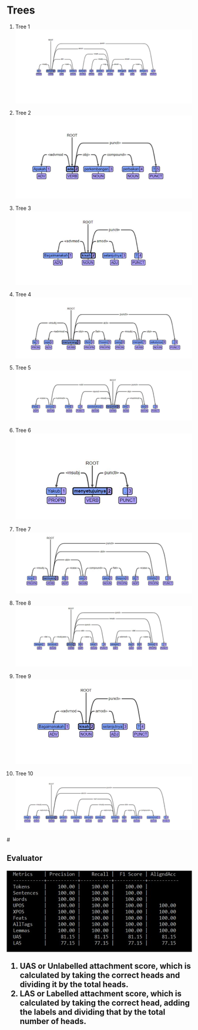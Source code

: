 # <h1> Trees 
  1. Tree 1
  ![Image of Sentence 1](https://github.com/sadiphil/Pictures/blob/main/Sentence1.JPG)
  
  1. Tree 2
  ![Image of Sentence 2](https://github.com/sadiphil/Pictures/blob/main/Sentence2.JPG)
  
  1. Tree 3
  ![Image of Sentence 3](https://github.com/sadiphil/Pictures/blob/main/Sentence3.JPG)
  
  1. Tree 4
  ![Image of Sentence 4](https://github.com/sadiphil/Pictures/blob/main/Sentence4.JPG)
  
  1.  Tree 5
  ![Image of Sentence 5](https://github.com/sadiphil/Pictures/blob/main/Sentence5.JPG)
  
  1. Tree 6
  ![Image of Sentence 6](https://github.com/sadiphil/Pictures/blob/main/Sentence6.JPG)
  
  1. Tree 7
  ![Image of Sentence 7](https://github.com/sadiphil/Pictures/blob/main/Sentence7.JPG)
  
  1. Tree 8
  ![Image of Sentence 8](https://github.com/sadiphil/Pictures/blob/main/Sentence8.JPG)
  
  1. Tree 9
  ![Image of Sentence 9](https://github.com/sadiphil/Pictures/blob/main/Sentence9.JPG)
  
  1. Tree 10
  ![Image of Sentence 10](https://github.com/sadiphil/Pictures/blob/main/Sentence10.JPG)
  
  #<h2> Evaluator
  
  ![Image of Evalutor Output Table](https://github.com/sadiphil/Pictures/blob/main/Evaluator.JPG)
  
  1. UAS or Unlabelled attachment score, which is calculated by taking the correct heads and dividing it by the total heads.
  1. LAS or Labelled attachment score, which is calculated by taking the correct head, adding the labels and dividing that by the total number of heads. 
  
